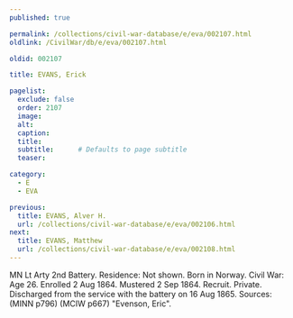 ```yaml
---
published: true

permalink: /collections/civil-war-database/e/eva/002107.html
oldlink: /CivilWar/db/e/eva/002107.html

oldid: 002107

title: EVANS, Erick

pagelist:
  exclude: false
  order: 2107
  image: 
  alt:
  caption:
  title:
  subtitle:      # Defaults to page subtitle
  teaser:

category: 
  - E 
  - EVA

previous:
  title: EVANS, Alver H.
  url: /collections/civil-war-database/e/eva/002106.html  
next:
  title: EVANS, Matthew
  url: /collections/civil-war-database/e/eva/002108.html   
---
```

MN Lt Arty 2nd Battery. Residence: Not shown. Born in Norway. Civil War: Age 26. Enrolled 2 Aug 1864. Mustered 2 Sep 1864. Recruit. Private. Discharged from the service with the battery on 16 Aug 1865. Sources: (MINN p796) (MCIW p667) &quot;Evenson, Eric&quot;.